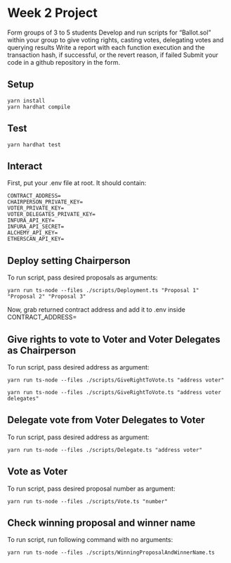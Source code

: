 # Week 2 Project

Form groups of 3 to 5 students
Develop and run scripts for “Ballot.sol” within your group to give voting rights, casting votes, delegating votes and querying results
Write a report with each function execution and the transaction hash, if successful, or the revert reason, if failed
Submit your code in a github repository in the form.

## Setup

```shell
yarn install
yarn hardhat compile
```

## Test

```shell
yarn hardhat test
```

## Interact

First, put your .env file at root. It should contain:

```shell
CONTRACT_ADDRESS=
CHAIRPERSON_PRIVATE_KEY=
VOTER_PRIVATE_KEY=
VOTER_DELEGATES_PRIVATE_KEY=
INFURA_API_KEY=
INFURA_API_SECRET=
ALCHEMY_API_KEY=
ETHERSCAN_API_KEY=
```

## Deploy setting Chairperson

To run script, pass desired proposals as arguments:

```shell
yarn run ts-node --files ./scripts/Deployment.ts "Proposal 1" "Proposal 2" "Proposal 3"
```

Now, grab returned contract address and add it to .env inside CONTRACT_ADDRESS=

## Give rights to vote to Voter and Voter Delegates as Chairperson

To run script, pass desired address as argument:

```shell
yarn run ts-node --files ./scripts/GiveRightToVote.ts "address voter"
```

```shell
yarn run ts-node --files ./scripts/GiveRightToVote.ts "address voter delegates"
```

## Delegate vote from Voter Delegates to Voter

To run script, pass desired address as argument:

```shell
yarn run ts-node --files ./scripts/Delegate.ts "address voter"
```

## Vote as Voter

To run script, pass desired proposal number as argument:

```shell
yarn run ts-node --files ./scripts/Vote.ts "number"
```

## Check winning proposal and winner name

To run script, run following command with no arguments:

```shell
yarn run ts-node --files ./scripts/WinningProposalAndWinnerName.ts
```
